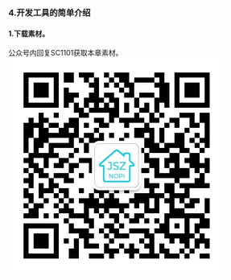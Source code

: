 ### 4.开发工具的简单介绍
#### 1.下载素材。
公众号内回复SC1101获取本章素材。
![title](https://raw.githubusercontent.com/JSZNopi/JSZImage/master/gitnote/2019/10/30/WXCODE-1572446034519.jpeg)